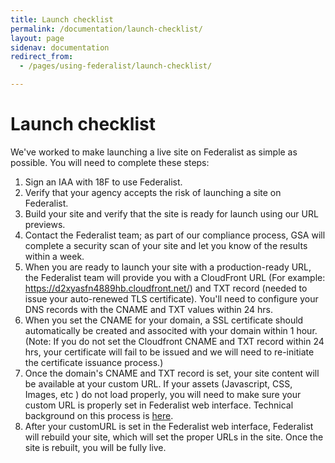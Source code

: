 ```yaml
---
title: Launch checklist
permalink: /documentation/launch-checklist/
layout: page
sidenav: documentation
redirect_from: 
  - /pages/using-federalist/launch-checklist/

---
```


# Launch checklist

We've worked to make launching a live site on Federalist as simple as possible. You will need to complete these steps:

1. Sign an IAA with 18F to use Federalist.
2. Verify that your agency accepts the risk of launching a site on Federalist.
3. Build your site and verify that the site is ready for launch using our URL previews.
4. Contact the Federalist team; as part of our compliance process, GSA will complete a security scan of your site and let you know of the results within a week.
5. When you are ready to launch your site with a production-ready URL, the Federalist team will provide you with a CloudFront URL (For example: https://d2xyasfn4889hb.cloudfront.net/) and TXT record (needed to issue your auto-renewed TLS certificate). You'll need to configure your DNS records with the CNAME and TXT values within 24 hrs. 
6. When you set the CNAME for your domain, a SSL certificate should automatically be created and associted with your domain within 1 hour. (Note: If you do not set the Cloudfront CNAME and TXT record within 24 hrs, your certificate will fail to be issued and we will need to re-initiate the certificate issuance process.)
7. Once the domain's CNAME and TXT record is set, your site content will be available at your custom URL. If your assets (Javascript, CSS, Images, etc ) do not load properly, you will need to make sure your custom URL is properly set in Federalist web interface. Technical background on this process is [here]({{site.baseurl}}/documentation/custom-urls/).
8. After your customURL is set in the Federalist web interface, Federalist will rebuild your site, which will set the proper URLs in the site.  Once the site is rebuilt, you will be fully live.

